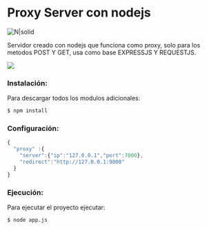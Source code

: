# Proxy Server con nodejs
![N|solid](https://encrypted-tbn0.gstatic.com/images?q=tbn:ANd9GcSGCBfAPFcgmKRGeBPAnplKJv8JRxOMPyqTz6yikdiCP6nC0y-TQw)

Servidor creado con nodejs que funciona como proxy, solo para los metodos POST Y GET, usa como base EXPRESSJS Y REQUESTJS.

![](http://www.hostdime.in/blog/wp-content/uploads/2015/05/Proxy.png)

### Instalación:

Para descargar todos los modulos adicionales:
```sh
$ npm install
```

### Configuración:
```javascript
{
  "proxy" :{
    "server":{"ip":"127.0.0.1","port":7000},
    "redirect":"http://127.0.0.1:9000"
  }
}
```

### Ejecución:
Para ejecutar el proyecto ejecutar:

```sh
$ node app.js
```
